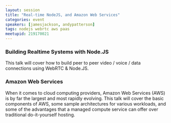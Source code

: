 ```yaml
---
layout: session
title: "Real-time NodeJS, and Amazon Web Services"
categories: event
speakers: [jamesjackson, andypatterson]
tags: nodejs webrtc aws paas
meetupid: 219170021
---
```


### Building Realtime Systems with Node.JS

This talk will cover how to build peer to peer video / voice / data connections using WebRTC & Node.JS.

### Amazon Web Services

When it comes to cloud computing providers, Amazon Web Services (AWS) is by far the largest and most rapidly evolving. This talk will cover the basic components of AWS, some sample architectures for various workloads, and some of the advantages that a managed compute service can offer over traditional do-it-yourself hosting.
